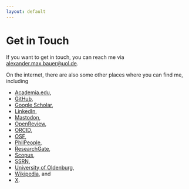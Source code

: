 ```yaml
---
layout: default
---
```


# Get in Touch

If you want to get in touch, you can reach me via <alexander.max.bauer@uol.de>.

On the internet, there are also some other places where you can find me, including
+ [Academia.edu](https://uni-oldenburg.academia.edu/alexandermaxbauer),
+ [GitHub](https://github.com/alephmembeth),
+ [Google Scholar](https://scholar.google.de/citations?user=EFeokZUAAAAJ),
+ [LinkedIn](https://www.linkedin.com/in/alexandermaxbauer/),
+ [Mastodon](https://ohai.social/@alephmembeth),
+ [OpenReview](https://openreview.net/profile?id=~Alexander_Max_Bauer1),
+ [ORCID](https://orcid.org/0000-0003-0923-6864),
+ [OSF](https://osf.io/profile/),
+ [PhilPeople](https://philpeople.org/profiles/alexander-max-bauer),
+ [ResearchGate](https://www.researchgate.net/profile/Alexander-Bauer-2),
+ [Scopus](https://www.scopus.com/authid/detail.uri?authorId=57221999493),
+ [SSRN](https://papers.ssrn.com/sol3/cf_dev/AbsByAuth.cfm?per_id=5771974),
+ [University of Oldenburg](https://uol.de/philosophie/alexander-max-bauer),
+ [Wikipedia](https://de.wikipedia.org/wiki/Benutzer:Alephmembeth), and
+ [X](https://x.com/alephmembeth).
